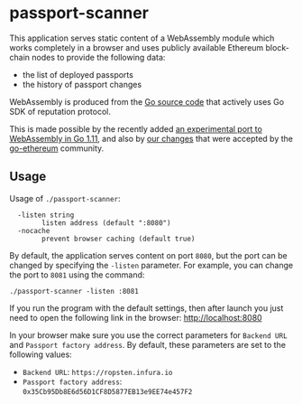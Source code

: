 # passport-scanner

This application serves static content of a WebAssembly module which works completely in a browser and uses publicly available Ethereum block-chain 
nodes to provide the following data:

* the list of deployed passports
* the history of passport changes

WebAssembly is produced from the [Go source code](web/main.go) that actively uses Go SDK of reputation protocol.

This is made possible by the recently added [an experimental port to WebAssembly in Go 1.11](https://github.com/golang/go/wiki/WebAssembly),
and also by [our changes](https://github.com/ethereum/go-ethereum/pull/17709) that were accepted by the [go-ethereum](https://github.com/ethereum/go-ethereum) community.

## Usage

Usage of `./passport-scanner`:
```
  -listen string
    	listen address (default ":8080")
  -nocache
    	prevent browser caching (default true)    	
```

By default, the application serves content on port `8080`, but the port can be changed by specifying the `-listen` parameter.
For example, you can change the port to `8081` using the command:

    ./passport-scanner -listen :8081

If you run the program with the default settings, then after launch you just need to open the following link in the browser:
[http://localhost:8080](http://localhost:8080)

In your browser make sure you use the correct parameters for `Backend URL` and `Passport factory address`.
By default, these parameters are set to the following values:

* `Backend URL`: `https://ropsten.infura.io`
* `Passport factory address`: `0x35Cb95Db8E6d56D1CF8D5877EB13e9EE74e457F2`